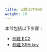 ```yaml
---
title: 设置工作空间
weight: 20
---
```


本节包括以下步骤：

- [创建 EC2](./ec2/readme)
- [创建 SSH key](./create-ssh-key/readme)
